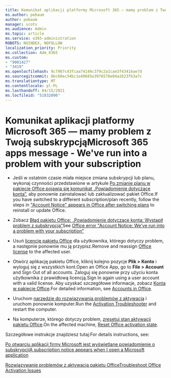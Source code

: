 ```yaml
---
title: Komunikat aplikacji platformy Microsoft 365 — mamy problem z Twoją subskrypcją
ms.author: pebaum
author: pebaum
manager: scotv
ms.audience: Admin
ms.topic: article
ms.service: o365-administration
ROBOTS: NOINDEX, NOFOLLOW
localization_priority: Priority
ms.collection: Adm_O365
ms.custom:
- "9001427"
- "3419"
ms.openlocfilehash: 9c7907c43fcaa74146c379c2a1cae3f43416ae7d
ms.sourcegitcommit: 8bc60ec34bc1e40685e3976576e04a2623f63a7c
ms.translationtype: MT
ms.contentlocale: pl-PL
ms.lasthandoff: 04/15/2021
ms.locfileid: "51832896"
---
```

# <a name="microsoft-365-apps-message---weve-run-into-a-problem-with-your-subscription"></a><span data-ttu-id="224e3-102">Komunikat aplikacji platformy Microsoft 365 — mamy problem z Twoją subskrypcją</span><span class="sxs-lookup"><span data-stu-id="224e3-102">Microsoft 365 apps message - We've run into a problem with your subscription</span></span>

- <span data-ttu-id="224e3-103">Jeśli w ostatnim czasie miała miejsce zmiana subskrypcji lub planu, wykonaj czynności przedstawione w artykule [Po zmianie planu w pakiecie Office pojawia się komunikat „Powiadomienie dotyczące konta”](https://support.office.com/article/-account-notice-appears-in-office-after-switching-office-365-plans-857dc33a-1efc-4ce7-ac3f-ef616314e27d), aby ponownie zainstalować lub zaktualizować pakiet Office.</span><span class="sxs-lookup"><span data-stu-id="224e3-103">If you have switched to a different subscription/plan recently, follow the steps in ["Account Notice" appears in Office after switching plans](https://support.office.com/article/-account-notice-appears-in-office-after-switching-office-365-plans-857dc33a-1efc-4ce7-ac3f-ef616314e27d) to reinstall or update Office.</span></span>

- <span data-ttu-id="224e3-104">Zobacz [Błąd pakietu Office: „Powiadomienie dotyczące konta: Wystąpił problem z subskrypcją”](https://support.office.com/article/office-error-account-notice-we-ve-run-into-a-problem-with-your-office-365-subscription-17f71ecb-f53c-4f3d-ae18-7230ca1594c1)</span><span class="sxs-lookup"><span data-stu-id="224e3-104">See [Office error "Account Notice: We've run into a problem with your subscription"](https://support.office.com/article/office-error-account-notice-we-ve-run-into-a-problem-with-your-office-365-subscription-17f71ecb-f53c-4f3d-ae18-7230ca1594c1)</span></span>

- <span data-ttu-id="224e3-105">Usuń [licencję pakietu Office](https://docs.microsoft.com/microsoft-365/admin/add-users/add-users) dla użytkownika, którego dotyczy problem, a następnie ponownie mu ją przypisz.</span><span class="sxs-lookup"><span data-stu-id="224e3-105">Remove and reassign [Office license](https://docs.microsoft.com/microsoft-365/admin/add-users/add-users) to the affected user.</span></span> 

- <span data-ttu-id="224e3-106">Otwórz aplikację pakietu Office, kliknij kolejno pozycje **Plik > Konto** i wyloguj się z wszystkich kont.</span><span class="sxs-lookup"><span data-stu-id="224e3-106">Open an Office App, go to **File > Account** and Sign Out of all accounts.</span></span> <span data-ttu-id="224e3-107">Zaloguj się ponownie przy użyciu konta użytkownika z prawidłową licencją.</span><span class="sxs-lookup"><span data-stu-id="224e3-107">Sign In again using a user account with a valid license.</span></span> <span data-ttu-id="224e3-108">Aby uzyskać szczegółowe informacje, zobacz [Konta w pakiecie Office](https://support.office.com/article/accounts-in-office-628ea040-f265-49de-b986-be09c3ebf8a9).</span><span class="sxs-lookup"><span data-stu-id="224e3-108">For detailed information, see [Accounts in Office](https://support.office.com/article/accounts-in-office-628ea040-f265-49de-b986-be09c3ebf8a9).</span></span>

- <span data-ttu-id="224e3-109">Uruchom [narzędzie do rozwiązywania problemów z aktywacją](https://aka.ms/SARA-OfficeActivation-Alchemy) i uruchom ponownie komputer.</span><span class="sxs-lookup"><span data-stu-id="224e3-109">Run the [Activation Troubleshooter](https://aka.ms/SARA-OfficeActivation-Alchemy) and restart the computer.</span></span>

- <span data-ttu-id="224e3-110">Na komputerze, którego dotyczy problem, [zresetuj stan aktywacji pakietu Office](https://docs.microsoft.com/office/troubleshoot/activation/reset-office-365-proplus-activation-state).</span><span class="sxs-lookup"><span data-stu-id="224e3-110">On the affected machine, [Reset Office activation state](https://docs.microsoft.com/office/troubleshoot/activation/reset-office-365-proplus-activation-state).</span></span>

<span data-ttu-id="224e3-111">Szczegółowe instrukcje znajdziesz tutaj:</span><span class="sxs-lookup"><span data-stu-id="224e3-111">For details instructions, see:</span></span> 

[<span data-ttu-id="224e3-112">Po otwarciu aplikacji firmy Microsoft jest wyświetlane powiadomienie o subskrypcji</span><span class="sxs-lookup"><span data-stu-id="224e3-112">A subscription notice appears when I open a Microsoft application</span></span>](https://support.office.com/article/a-subscription-notice-appears-when-i-open-an-office-365-application-4cabe32c-f594-4c0e-9191-3d3ade10cceb)

[<span data-ttu-id="224e3-113">Rozwiązywanie problemów z aktywacją pakietu Office</span><span class="sxs-lookup"><span data-stu-id="224e3-113">Troubleshoot Office Activation Issues</span></span>](https://support.office.com/article/unlicensed-product-and-activation-errors-in-office-0d23d3c0-c19c-4b2f-9845-5344fedc4380)
